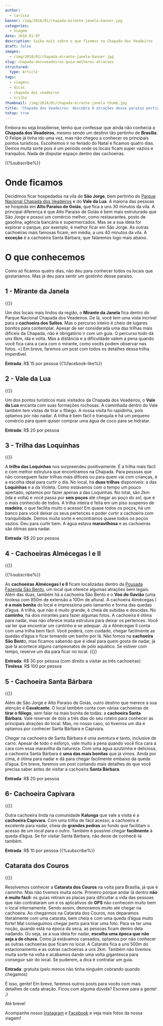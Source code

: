 ```yaml
---
author:
  - larissa
banner: /img/2018/01/chapada-mirante-janela-banner.jpg
categories:
  - viagem
date: 2018-01-07
description: Saiba mais sobre o que fizemos na Chapada dos Veadeiros
draft: false
images:
  - /img/2018/01/chapada-mirante-janela-banner.jpg
slug: chapada-dos=veadeiros-guia-melhores-atracoes
structured:
  type: Article
tags:
  - viagens
  - dicas
  - chapada dos veadeiros
  - trilha
thumbnail: /img/2018/01/chapada-mirante-janela-thumb.jpg
title: 'Chapada dos Veadeiros: descubra 6 atrações desse paraíso pertinho de Brasília'
totop: true
---
```


Embora eu seja brasiliense, tenho que confessar que ainda não conhecia a **Chapada dos Veadeiros**, mesmo sendo um destino tão pertinho de **Brasília**. O Felipe já tinha ido uma vez, mas não chegou a conhecer os principais pontos turísticos. Escolhemos ir no feriado do Natal e ficamos quatro dias. Demos muita sorte pois é um período onde os locais ficam super vazios e tranquilos. Nada de disputar espaço dentro das cachoeiras. 

{{%subscribe%}}

# Onde ficamos

Decidimos ficar hospedados na vila de **São Jorge**, bem pertinho do [Parque Nacional Chapada dos Veadeiros](http://www.icmbio.gov.br/parnachapadadosveadeiros) e do **Vale da Lua**. A maioria das pessoas se hospeda em **Alto Paraíso de Goiás**, que fica a uns 30 minutos da vila. A principal diferença é que Alto Paraíso de Goiás é bem mais estruturado que São Jorge e possui um comércio melhor, como restaurantes, posto de gasolina, agência bancária e supermercados. Mas se a sua ideia for explorar o parque, por exemplo, é melhor ficar em São Jorge. As outras cachoeiras mais famosas ficam, em média, a uns 40 minutos da vila. A **exceção** é a cachoeira Santa Bárbara, que falaremos logo mais abaixo.

# O que conhecemos

Como só ficamos quatro dias, não deu para conhecer todos os locais que gostaríamos. Mas já deu para sentir um gostinho desse paraíso.

## 1 - Mirante da Janela

{{<img-full src="/img/2018/01/mirante-da-janela.jpg" alt="Casal De Bacon Tudo - Mirante da Janela"  height="800" width="1280" title="">}}

Um dos locais mais lindos da região, o **Mirante da Janela** fica dentro do Parque Nacional Chapada dos Veadeiros. De lá, você tem uma vista incrível para a **cachoeira dos Saltos**. Mas o percurso inteiro é cheio de lugares bonitos para contemplar. Apesar de ser considerada uma das trilhas mais difíceis da Chapada, não é obrigatório ir com um guia. O percurso todo dá uns 6km, ida e volta. Mas a distância e a dificuldade valem a pena quando você fica cara a cara com o mirante, como vocês podem observar nas fotos. =) 
Em breve, faremos um post com todos os detalhes dessa trilha imperdível.

**Entrada**: R$ 15 por pessoa
{{%facebook-like%}}

## 2 - Vale da Lua
{{<img-full src="/img/2018/01/vale-da-lua.jpg" alt="Casal De Bacon Tudo - Vale da Lua"  height="800" width="1280" title="">}}

Um dos pontos turísticos mais visitados da Chapada dos Veadeiros, o **Vale da Lua** encanta com suas formações rochosas. A caminhada dentro do Vale também tem vistas de tirar o fôlego. A nossa visita foi rapidinha, pois optamos por não nadar. A trilha é bem fácil e tranquila e há um pequeno comércio para quem quiser comprar uma água de coco para se hidratar.

**Entrada**: R$ 20 por pessoa

## 3 - Trilha das Loquinhas

{{<img-full src="/img/2018/01/trilha-loquinhas.jpg" alt="Casal De Bacon Tudo - Trilha Loquinhas"  height="800" width="1280" title="Recuperando as baterias no Poço do Xamã">}}

A **trilha das Loquinhas** nos surpreendeu positivamente. É a trilha mais fácil e com melhor estrutura que encontramos na Chapada. Para pessoas que não conseguem fazer trilhas mais difíceis ou para quem vai com crianças, é a escolha ideal para curtir o dia. No local, há **duas trilhas** disponíveis: a das **Loquinhas** e a da Violeta. Como estávamos com o tempo um pouco apertado, optamos por fazer apenas a das Loquinhas. No total, são 2km (ida e volta) e você passa por **seis poços** até chegar ao poço do sol, que é o mais conhecido de todos. A trilha inteira é feita em um piso suspenso de **madeira**, o que facilita muito o acesso! Em quase todos os poços, há um banco para você deixar os seus pertences e poder curtir a cachoeira com tranquilidade.  Demos muita sorte e encontramos quase todos os poços vazios. Deu para curtir bem. A água estava **maravilhosa** e as cachoeiras são ótimas para nadar. 

**Entrada**: R$ 20 por pessoa


## 4 - Cachoeiras Almécegas I e II

{{<img-full src="/img/2018/01/almecegas-i.jpg" alt="Casal De Bacon Tudo - Almecegas I"  height="800" width="1280" title="Almécegas II">}}

{{%subscribe%}}

As **cachoeiras Almécegas I e II** ficam localizadas dentro da [Pousada Fazenda São Bento](http://www.pousadasaobento.com.br/site/), um local que oferece algumas atrações bem legais. Além das duas, também há a cachoeira São Bento e o **Voo do Gavião** (uma tirolesa com 850m de extensão a 100m de altura). A cachoeira Almécegas I **é a mais bonita** do local e impressiona pelo tamanho e forma das quedas d’água. A trilha, que não é muito grande, é cheia de subidas e descidas. No **caminho**, há dois mirantes para fazer algumas fotos. A cachoeira é ótima para nadar, mas não oferece muita estrutura para deixar os pertences. Você vai ter que encontrar um cantinho e se adequar. Já a Almécegas II conta com uma trilha bem fácil. Você poderá, com cuidado, chegar facilmente as quedas d’água e ficar tomando um banho por lá. Não fomos na **cachoeira São Bent**o, mas ficamos sabendo que é ideal para quem gosta de nadar, já que lá acontece alguns campeonatos de pólo aquático. Se estiver com tempo, reserve um dia para ficar no local.
{{<img-full src="/img/2018/01/almecegas-ii.jpg" alt="Casal De Bacon Tudo - Almecegas I"  height="800" width="1280" title="Almécegas I">}}


**Entrada**: R$ 30 por pessoa (com direito a visitar as três cachoeiras)
**Tirolesa**: R$ 100 por pessoa


## 5 - Cachoeira Santa Bárbara

{{<img-full src="/img/2018/01/santa-barbara.jpg" alt="Casal De Bacon Tudo - Santa Bárbara"  height="800" width="1280" title="">}}


Além de São Jorge e Alto Paraíso de Goiás, outro destino que merece a sua atenção é **Cavalcante**. O local também conta com várias cachoeiras de **tirar o fôlego**, sem falar na mais bonita de todas: a **cachoeira Santa Bárbara**. Vale reservar de dois a três dias do seu roteiro para conhecer as principais atrações do local. Mas, no nosso caso, só tivemos um dia e optamos por conhecer Santa Bárbara e Capivara. 

Chegar na cachoeira de Santa Bárbara é uma aventura e tanto, inclusive de carro. Apesar de todo o esforço, vale muito a pena quando você fica cara a cara com essa maravilha da natureza. Com uma água azulzinha e deliciosa, a cachoeira Santa Bárbara é **uma das mais bonitas** que já vimos. Ainda por cima, é ótima para nadar e dá para chegar facilmente embaixo da queda d’água. Em breve, faremos um post contando mais detalhes do que você precisa saber antes de visitar a cachoeira **Santa Bárbara**.

**Entrada**: R$ 20 por pessoa

## 6- Cachoeira Capivara

{{<img-full src="/img/2018/01/cachoeira-capivara.jpg" alt="Casal De Bacon Tudo - Almecegas I"  height="800" width="1280" title="">}}


Outra cachoeira linda na comunidade **Kalunga** que vale a visita é a **cachoeira Capivara**. Com uma trilha de fácil acesso, a cachoeira é excelente para nadar, cheia de **grandes pedras** ao fundo que facilitam o acesso de um local para o outro. Também é possível chegar **facilmente** à queda d’água. Se for visitar Santa Bárbara, não deixe de conhecê-la também.

**Entrada**: R$ 10 por pessoa
{{%subscribe%}}


## Catarata dos Couros

{{<img-full src="/img/2018/01/couros.jpg" alt="Casal De Bacon Tudo - Almecegas I"  height="800" width="1280" title="">}}


Resolvemos conhecer a **Catarata dos Couros** na volta para Brasília, já que é caminho. Mas não tivemos muita sorte. Primeiro porque andar lá dentro **não é muito fácil:** os guias retiram as placas para dificultar a vida das pessoas que não contrataram um e os aplicativos de **GPS** não conhecem muito bem o local internamente. Sendo assim, demoramos muito até chegar na cachoeira. Ao chegarmos na Catarata dos Couros, nos deparamos literalmente com uma catarata, bem cheia e com uma queda d’água muito forte! Mal conseguimos chegar perto para tirar uma foto. Para se ter uma noção, quando está na época da seca, as pessoas ficam dentro dela nadando. Ou seja, se a sua ideia for nadar, **escolha uma época que não seja a de chuva**. Como já estávamos cansados, optamos por não conhecer as outras cachoeiras que ficam no local. A Catarata fica a uns 500m do estacionamento e as outras cachoeiras a uns 2km. Também não tivemos muita sorte na volta e acabamos dando uma volta gigantesca para conseguir sair do local. Se puderem, a dica é contratar um guia. 

**Entrada**: gratuita (pelo menos não tinha ninguém cobrando quando chegamos)

É isso, gente! Em breve, faremos outros posts para vocês com mais detalhes de cada atração.
Ficou com alguma dúvida? Escreve para a gente! ;)

Até breve!

Acompanhe nosso [Instagram](https://www.instagram.com/casaldebacontudo/) e [Facebook](https://www.facebook.com/debacontudo) e veja mais fotos da nossa viagem!
